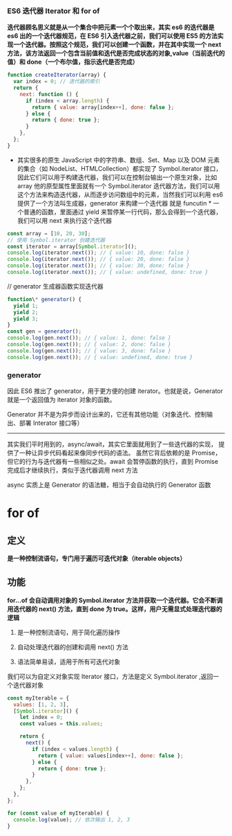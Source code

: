 ### ES6 迭代器 Iterator 和 for of

**迭代器顾名思义就是从一个集合中把元素一个个取出来，其实 es6 的迭代器是 es6 出的一个迭代器规范，在 ES6 引入迭代器之前，我们可以使用 ES5 的方法实现一个迭代器。按照这个规范，我们可以创建一个函数，并在其中实现一个 next 方法，该方法返回一个包含当前值和迭代是否完成状态的对象,value（当前迭代的值）和 done（一个布尔值，指示迭代是否完成）**

```js
function createIterator(array) {
  var index = 0; // 迭代器的索引
  return {
    next: function () {
      if (index < array.length) {
        return { value: array[index++], done: false };
      } else {
        return { done: true };
      }
    },
  };
}
```

- 其实很多的原生 JavaScript 中的字符串、数组、Set、Map 以及 DOM 元素的集合（如 NodeList、HTMLCollection）都实现了 Symbol.iterator 接口，因此它们可以用于构建迭代器，我们可以在控制台输出一个原生对象，比如 array 他的原型属性里面就有一个 Symbol.iterator 迭代器方法，我们可以用这个方法来构造迭代器，从而逐步访问数组中的元素，当然我们可以利用 es6 提供了一个方法叫生成器，generator 来构建一个迭代器 就是 funcutin \* 一个普通的函数，里面通过 yield 来暂停某一行代码，那么会得到一个迭代器，我们可以用 next 来执行这个迭代器

```js
const array = [10, 20, 30];
// 使用 Symbol.iterator 创建迭代器
const iterator = array[Symbol.iterator]();
console.log(iterator.next()); // { value: 10, done: false }
console.log(iterator.next()); // { value: 20, done: false }
console.log(iterator.next()); // { value: 30, done: false }
console.log(iterator.next()); // { value: undefined, done: true }
```

// generator 生成器函数实现迭代器

```js
function\* generator() {
  yield 1;
  yield 2;
  yield 3;
}
const gen = generator();
console.log(gen.next()); // { value: 1, done: false }
console.log(gen.next()); // { value: 2, done: false }
console.log(gen.next()); // { value: 3, done: false }
console.log(gen.next()); // { value: undefined, done: true }

```

### generator

因此 ES6 推出了 generator，用于更方便的创建 iterator。也就是说，Generator 就是一个返回值为 iterator 对象的函数。

Generator 并不是为异步而设计出来的，它还有其他功能（对象迭代、控制输出、部署 Interator 接口等）

---

其实我们平时用到的，async/await，其实它里面就用到了一些迭代器的实现， 提供了一种让异步代码看起来像同步代码的语法。
虽然它背后依赖的是 Promise，但它的行为与迭代器有一些相似之处。await 会暂停函数的执行，直到 Promise 完成后才继续执行，类似于迭代器调用 next 方法

async 实质上是 Generator 的语法糖，相当于会自动执行的 Generator 函数

# for of

## 定义

**是一种控制流语句，专门用于遍历可迭代对象（iterable objects）**

## 功能

**for...of 会自动调用对象的 Symbol.iterator 方法并获取一个迭代器。它会不断调用迭代器的 next() 方法，直到 done 为 true。这样，用户无需显式处理迭代器的逻辑**

1. 是一种控制流语句，用于简化遍历操作

2. 自动处理迭代器的创建和调用 next() 方法

3. 语法简单易读，适用于所有可迭代对象

我们可以为自定义对象实现 Iterator 接口，方法是定义 Symbol.iterator ,返回一个迭代器对象

```js
const myIterable = {
  values: [1, 2, 3],
  [Symbol.iterator]() {
    let index = 0;
    const values = this.values;

    return {
      next() {
        if (index < values.length) {
          return { value: values[index++], done: false };
        } else {
          return { done: true };
        }
      },
    };
  },
};

for (const value of myIterable) {
  console.log(value); // 依次输出 1, 2, 3
}
```

